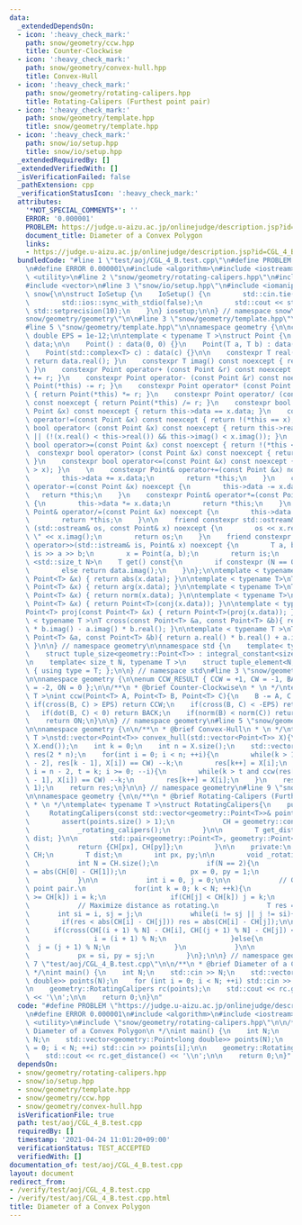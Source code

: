 ```yaml
---
data:
  _extendedDependsOn:
  - icon: ':heavy_check_mark:'
    path: snow/geometry/ccw.hpp
    title: Counter-Clockwise
  - icon: ':heavy_check_mark:'
    path: snow/geometry/convex-hull.hpp
    title: Convex-Hull
  - icon: ':heavy_check_mark:'
    path: snow/geometry/rotating-calipers.hpp
    title: Rotating-Calipers (Furthest point pair)
  - icon: ':heavy_check_mark:'
    path: snow/geometry/template.hpp
    title: snow/geometry/template.hpp
  - icon: ':heavy_check_mark:'
    path: snow/io/setup.hpp
    title: snow/io/setup.hpp
  _extendedRequiredBy: []
  _extendedVerifiedWith: []
  _isVerificationFailed: false
  _pathExtension: cpp
  _verificationStatusIcon: ':heavy_check_mark:'
  attributes:
    '*NOT_SPECIAL_COMMENTS*': ''
    ERROR: '0.000001'
    PROBLEM: https://judge.u-aizu.ac.jp/onlinejudge/description.jsp?id=CGL_4_B
    document_title: Diameter of a Convex Polygon
    links:
    - https://judge.u-aizu.ac.jp/onlinejudge/description.jsp?id=CGL_4_B
  bundledCode: "#line 1 \"test/aoj/CGL_4_B.test.cpp\"\n#define PROBLEM \"https://judge.u-aizu.ac.jp/onlinejudge/description.jsp?id=CGL_4_B\"\
    \n#define ERROR 0.000001\n#include <algorithm>\n#include <iostream>\n#include\
    \ <utility>\n#line 2 \"snow/geometry/rotating-calipers.hpp\"\n#include <cassert>\n\
    #include <vector>\n#line 3 \"snow/io/setup.hpp\"\n#include <iomanip>\n\nnamespace\
    \ snow{\n\nstruct IoSetup {\n    IoSetup() {\n        std::cin.tie(nullptr);\n\
    \        std::ios::sync_with_stdio(false);\n        std::cout << std::fixed <<\
    \ std::setprecision(10);\n    }\n} iosetup;\n\n} // namespace snow\n#line 2 \"\
    snow/geometry/geometry\"\n\n#line 3 \"snow/geometry/template.hpp\"\n#include <complex>\n\
    #line 5 \"snow/geometry/template.hpp\"\n\nnamespace geometry {\n\nconstexpr long\
    \ double EPS = 1e-12;\n\ntemplate < typename T >\nstruct Point {\n    std::complex<T>\
    \ data;\n\n    Point() : data(0, 0) {}\n    Point(T a, T b) : data(a, b) {}\n\
    \    Point(std::complex<T> c) : data(c) {}\n\n    constexpr T real() const noexcept{\
    \ return data.real(); }\n    constexpr T imag() const noexcept { return data.imag();\
    \ }\n    constexpr Point operator+ (const Point &r) const noexcept { return Point(*this)\
    \ += r; }\n    constexpr Point operator- (const Point &r) const noexcept { return\
    \ Point(*this) -= r; }\n    constexpr Point operator* (const Point &r) const noexcept\
    \ { return Point(*this) *= r; }\n    constexpr Point operator/ (const Point &r)\
    \ const noexcept { return Point(*this) /= r; }\n    constexpr bool operator==(const\
    \ Point &x) const noexcept { return this->data == x.data; }\n    constexpr bool\
    \ operator!=(const Point &x) const noexcept { return !(*this == x); }\n    constexpr\
    \ bool operator< (const Point &x) const noexcept { return this->real() < x.real()\
    \ || (!(x.real() < this->real()) && this->imag() < x.imag()); }\n    constexpr\
    \ bool operator>=(const Point &x) const noexcept { return !(*this < x); }\n  \
    \  constexpr bool operator> (const Point &x) const noexcept { return x < *this;\
    \ }\n    constexpr bool operator<=(const Point &x) const noexcept { return !(*this\
    \ > x); }\n    \n    constexpr Point& operator+=(const Point &x) noexcept {\n\
    \        this->data += x.data;\n        return *this;\n    }\n    constexpr Point&\
    \ operator-=(const Point &x) noexcept {\n        this->data -= x.data;\n     \
    \   return *this;\n    }\n    constexpr Point& operator*=(const Point &x) noexcept\
    \ {\n        this->data *= x.data;\n        return *this;\n    }\n    constexpr\
    \ Point& operator/=(const Point &x) noexcept {\n        this->data /= x.data;\n\
    \        return *this;\n    }\n\n    friend constexpr std::ostream& operator<<\
    \ (std::ostream& os, const Point& x) noexcept {\n        os << x.real() << \"\
    \ \" << x.imag();\n        return os;\n    }\n    friend constexpr std::istream&\
    \ operator>>(std::istream& is, Point& x) noexcept {\n        T a, b;\n       \
    \ is >> a >> b;\n        x = Point(a, b);\n        return is;\n    }\n\n    template\
    \ <std::size_t N>\n    T get() const{\n        if constexpr (N == 0) return data.real();\n\
    \        else return data.imag();\n    }\n};\n\ntemplate < typename T>\nT abs(const\
    \ Point<T> &x) { return abs(x.data); }\n\ntemplate < typename T>\nT arg(const\
    \ Point<T> &x) { return arg(x.data); }\n\ntemplate < typename T>\nT norm(const\
    \ Point<T> &x) { return norm(x.data); }\n\ntemplate < typename T>\nPoint<T> conj(const\
    \ Point<T> &x) { return Point<T>(conj(x.data)); }\n\ntemplate < typename T>\n\
    Point<T> proj(const Point<T> &x) { return Point<T>(proj(x.data)); }\n\ntemplate\
    \ < typename T >\nT cross(const Point<T> &a, const Point<T> &b){ return a.real()\
    \ * b.imag() - a.imag() * b.real(); }\n\ntemplate < typename T >\nT dot(const\
    \ Point<T> &a, const Point<T> &b){ return a.real() * b.real() + a.imag() * b.imag();\
    \ }\n\n} // namespace geometry\n\nnamespace std {\n    template< typename T >\n\
    \    struct tuple_size<geometry::Point<T>> : integral_constant<size_t, 2> {};\n\
    \n    template< size_t N, typename T >\n    struct tuple_element<N, geometry::Point<T>>\
    \ { using type = T; };\n\n} // namespace std\n#line 3 \"snow/geometry/ccw.hpp\"\
    \n\nnamespace geometry {\n\nenum CCW_RESULT { CCW = +1, CW = -1, BACK = +2, FRONT\
    \ = -2, ON = 0 };\n\n/**\n * @brief Counter-Clockwise\n * \n */\ntemplate< typename\
    \ T >\nint ccw(Point<T> A, Point<T> B, Point<T> C){\n    B -= A, C -= A;\n   \
    \ if(cross(B, C) > EPS) return CCW;\n    if(cross(B, C) < -EPS) return CW;\n \
    \   if(dot(B, C) < 0) return BACK;\n    if(norm(B) < norm(C)) return FRONT;\n\
    \    return ON;\n}\n\n} // namespace geometry\n#line 5 \"snow/geometry/convex-hull.hpp\"\
    \n\nnamespace geometry {\n\n/**\n * @brief Convex-Hull\n * \n */\ntemplate < typename\
    \ T >\nstd::vector<Point<T>> convex_hull(std::vector<Point<T>> X){\n    std::sort(X.begin(),\
    \ X.end());\n    int k = 0;\n    int n = X.size();\n    std::vector<Point<T>>\
    \ res(2 * n);\n    for(int i = 0; i < n; ++i){\n        while(k > 1 and ccw(res[k\
    \ - 2], res[k - 1], X[i]) == CW) --k;\n        res[k++] = X[i];\n    }\n    for(int\
    \ i = n - 2, t = k; i >= 0; --i){\n        while(k > t and ccw(res[k - 2], res[k\
    \ - 1], X[i]) == CW) --k;\n        res[k++] = X[i];\n    }\n    res.resize(k -\
    \ 1);\n    return res;\n}\n\n} // namespace geometry\n#line 9 \"snow/geometry/rotating-calipers.hpp\"\
    \n\nnamespace geometry {\n\n/**\n * @brief Rotating-Calipers (Furthest point pair)\n\
    \ * \n */\ntemplate< typename T >\nstruct RotatingCalipers{\n    public:\n   \
    \     RotatingCalipers(const std::vector<geometry::Point<T>>& points) {\n    \
    \        assert(points.size() > 1);\n            CH = geometry::convex_hull(points);\n\
    \            _rotating_calipers();\n        }\n\n        T get_distance() { return\
    \ dist; }\n\n        std::pair<geometry::Point<T>, geometry::Point<T>> get_pair(){\n\
    \            return {CH[px], CH[py]};\n        }\n\n    private:\n        std::vector<geometry::Point<T>>\
    \ CH;\n        T dist;\n        int px, py;\n\n        void _rotating_calipers(){\n\
    \            int N = CH.size();\n            if(N == 2){\n                dist\
    \ = abs(CH[0] - CH[1]);\n                px = 0, py = 1;\n                return;\n\
    \            }\n\n            int i = 0, j = 0;\n\n            // Get x-axis farthest\
    \ point pair.\n            for(int k = 0; k < N; ++k){\n                if(CH[i]\
    \ >= CH[k]) i = k;\n                if(CH[j] < CH[k]) j = k;\n            }\n\n\
    \            // Maximize distance as rotating.\n            T res = 0;\n     \
    \       int si = i, sj = j;\n            while(i != sj || j != si){\n        \
    \        if(res < abs(CH[i] - CH[j])) res = abs(CH[i] - CH[j]);\n\n          \
    \      if(cross(CH[(i + 1) % N] - CH[i], CH[(j + 1) % N] - CH[j]) < 0){\n    \
    \                i = (i + 1) % N;\n                }else{\n                  \
    \  j = (j + 1) % N;\n                }\n            }\n\n            dist = res;\n\
    \            px = si, py = sj;\n        }\n};\n\n} // namespace geometry\n#line\
    \ 7 \"test/aoj/CGL_4_B.test.cpp\"\n\n/**\n * @brief Diameter of a Convex Polygon\n\
    \ */\nint main() {\n    int N;\n    std::cin >> N;\n    std::vector<geometry::Point<long\
    \ double>> points(N);\n    for (int i = 0; i < N; ++i) std::cin >> points[i];\n\
    \n    geometry::RotatingCalipers rc(points);\n    std::cout << rc.get_distance()\
    \ << '\\n';\n\n    return 0;\n}\n"
  code: "#define PROBLEM \"https://judge.u-aizu.ac.jp/onlinejudge/description.jsp?id=CGL_4_B\"\
    \n#define ERROR 0.000001\n#include <algorithm>\n#include <iostream>\n#include\
    \ <utility>\n#include \"snow/geometry/rotating-calipers.hpp\"\n\n/**\n * @brief\
    \ Diameter of a Convex Polygon\n */\nint main() {\n    int N;\n    std::cin >>\
    \ N;\n    std::vector<geometry::Point<long double>> points(N);\n    for (int i\
    \ = 0; i < N; ++i) std::cin >> points[i];\n\n    geometry::RotatingCalipers rc(points);\n\
    \    std::cout << rc.get_distance() << '\\n';\n\n    return 0;\n}"
  dependsOn:
  - snow/geometry/rotating-calipers.hpp
  - snow/io/setup.hpp
  - snow/geometry/template.hpp
  - snow/geometry/ccw.hpp
  - snow/geometry/convex-hull.hpp
  isVerificationFile: true
  path: test/aoj/CGL_4_B.test.cpp
  requiredBy: []
  timestamp: '2021-04-24 11:01:20+09:00'
  verificationStatus: TEST_ACCEPTED
  verifiedWith: []
documentation_of: test/aoj/CGL_4_B.test.cpp
layout: document
redirect_from:
- /verify/test/aoj/CGL_4_B.test.cpp
- /verify/test/aoj/CGL_4_B.test.cpp.html
title: Diameter of a Convex Polygon
---
```

